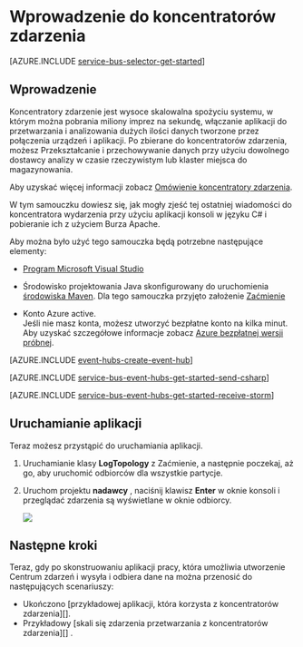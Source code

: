 <properties
    pageTitle="Wprowadzenie do koncentratorów zdarzenia w języku C# z Apache Burza | Microsoft Azure"
    description="Skorzystać z tego samouczka, aby rozpocząć używanie koncentratory zdarzenia Azure; Wysyłanie zdarzenia w C# i odbioru klaster Burza Apache."
    services="event-hubs"
    documentationCenter=""
    authors="jtaubensee"
    manager="timlt"
    editor=""/>

<tags
    ms.service="event-hubs"
    ms.workload="na"
    ms.tgt_pltfrm="na"
    ms.devlang="na"
    ms.topic="article" 
    ms.date="09/06/2016"
    ms.author="jotaub;sethm"/>

# <a name="get-started-with-event-hubs"></a>Wprowadzenie do koncentratorów zdarzenia

[AZURE.INCLUDE [service-bus-selector-get-started](../../includes/service-bus-selector-get-started.md)]

## <a name="introduction"></a>Wprowadzenie

Koncentratory zdarzenie jest wysoce skalowalna spożyciu systemu, w którym można pobrania miliony imprez na sekundę, włączanie aplikacji do przetwarzania i analizowania dużych ilości danych tworzone przez połączenia urządzeń i aplikacji. Po zbierane do koncentratorów zdarzenia, możesz Przekształcanie i przechowywanie danych przy użyciu dowolnego dostawcy analizy w czasie rzeczywistym lub klaster miejsca do magazynowania.

Aby uzyskać więcej informacji zobacz [Omówienie koncentratory zdarzenia].

W tym samouczku dowiesz się, jak mogły zjeść tej ostatniej wiadomości do koncentratora wydarzenia przy użyciu aplikacji konsoli w języku C# i pobieranie ich z użyciem Burza Apache.

Aby można było użyć tego samouczka będą potrzebne następujące elementy:

+ [Program Microsoft Visual Studio](http://visualstudio.com)

+ Środowisko projektowania Java skonfigurowany do uruchomienia [środowiska Maven](http://maven.apache.org/). Dla tego samouczka przyjęto założenie [Zaćmienie](https://www.eclipse.org/)

+ Konto Azure active. <br/>Jeśli nie masz konta, możesz utworzyć bezpłatne konto na kilka minut. Aby uzyskać szczegółowe informacje zobacz <a href="http://azure.microsoft.com/pricing/free-trial/?WT.mc_id=A0E0E5C02&amp;returnurl=http%3A%2F%2Fazure.microsoft.com%2Fen-us%2Fdevelop%2Fmobile%2Ftutorials%2Fget-started%2F" target="_blank">Azure bezpłatnej wersji próbnej</a>.

[AZURE.INCLUDE [event-hubs-create-event-hub](../../includes/event-hubs-create-event-hub.md)]

[AZURE.INCLUDE [service-bus-event-hubs-get-started-send-csharp](../../includes/service-bus-event-hubs-get-started-send-csharp.md)]


[AZURE.INCLUDE [service-bus-event-hubs-get-started-receive-storm](../../includes/service-bus-event-hubs-get-started-receive-storm.md)]

## <a name="run-the-applications"></a>Uruchamianie aplikacji

Teraz możesz przystąpić do uruchamiania aplikacji.

1.  Uruchamianie klasy **LogTopology** z Zaćmienie, a następnie poczekaj, aż go, aby uruchomić odbiorców dla wszystkie partycje.

2.  Uruchom projektu **nadawcy** , naciśnij klawisz **Enter** w oknie konsoli i przeglądać zdarzenia są wyświetlane w oknie odbiorcy.

    ![][22]

## <a name="next-steps"></a>Następne kroki

Teraz, gdy po skonstruowaniu aplikacji pracy, która umożliwia utworzenie Centrum zdarzeń i wysyła i odbiera dane na można przenosić do następujących scenariuszy:

- Ukończono [przykładowej aplikacji, która korzysta z koncentratorów zdarzenia][].
- Przykładowy [skali się zdarzenia przetwarzania z koncentratorów zdarzenia][] .

<!-- Images. -->
[22]: ./media/event-hubs-csharp-storm-getstarted/receive-storm1.png

<!-- Links -->
[Azure classic portal]: https://manage.windowsazure.com/
[Omówienie koncentratory zdarzenia]: event-hubs-overview.md
[Przykładowa aplikacja korzystającego z koncentratorów zdarzenia]: https://code.msdn.microsoft.com/Service-Bus-Event-Hub-286fd097
[Możliwość skalowania zdarzenia przetwarzania z koncentratorów zdarzenia]: https://code.msdn.microsoft.com/Service-Bus-Event-Hub-45f43fc3
 